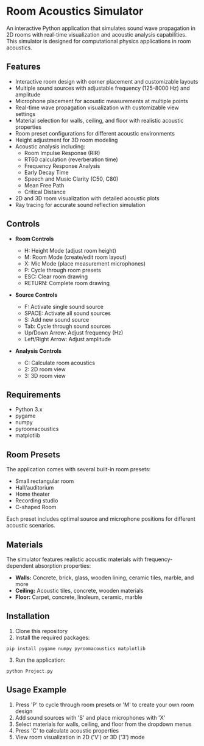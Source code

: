 # Room Acoustics Simulator

An interactive Python application that simulates sound wave propagation in 2D rooms with real-time visualization and acoustic analysis capabilities. This simulator is designed for computational physics applications in room acoustics.

## Features

- Interactive room design with corner placement and customizable layouts
- Multiple sound sources with adjustable frequency (125-8000 Hz) and amplitude
- Microphone placement for acoustic measurements at multiple points
- Real-time wave propagation visualization with customizable view settings
- Material selection for walls, ceiling, and floor with realistic acoustic properties
- Room preset configurations for different acoustic environments
- Height adjustment for 3D room modeling
- Acoustic analysis including:
  - Room Impulse Response (RIR)
  - RT60 calculation (reverberation time)
  - Frequency Response Analysis
  - Early Decay Time
  - Speech and Music Clarity (C50, C80)
  - Mean Free Path
  - Critical Distance
- 2D and 3D room visualization with detailed acoustic plots
- Ray tracing for accurate sound reflection simulation

## Controls

- **Room Controls**
  - H: Height Mode (adjust room height)
  - M: Room Mode (create/edit room layout)
  - X: Mic Mode (place measurement microphones)
  - P: Cycle through room presets
  - ESC: Clear room drawing
  - RETURN: Complete room drawing
  
- **Source Controls**
  - F: Activate single sound source
  - SPACE: Activate all sound sources
  - S: Add new sound source
  - Tab: Cycle through sound sources
  - Up/Down Arrow: Adjust frequency (Hz)
  - Left/Right Arrow: Adjust amplitude
  
- **Analysis Controls**
  - C: Calculate room acoustics
  - 2: 2D room view
  - 3: 3D room view

## Requirements

- Python 3.x
- pygame
- numpy
- pyroomacoustics
- matplotlib

## Room Presets

The application comes with several built-in room presets:
- Small rectangular room
- Hall/auditorium
- Home theater
- Recording studio
- C-shaped Room

Each preset includes optimal source and microphone positions for different acoustic scenarios.

## Materials

The simulator features realistic acoustic materials with frequency-dependent absorption properties:
- **Walls:** Concrete, brick, glass, wooden lining, ceramic tiles, marble, and more
- **Ceiling:** Acoustic tiles, concrete, wooden materials
- **Floor:** Carpet, concrete, linoleum, ceramic, marble

## Installation

1. Clone this repository
2. Install the required packages:
```
pip install pygame numpy pyroomacoustics matplotlib
```
3. Run the application:
```
python Project.py
```

## Usage Example

1. Press 'P' to cycle through room presets or 'M' to create your own room design
2. Add sound sources with 'S' and place microphones with 'X'
3. Select materials for walls, ceiling, and floor from the dropdown menus
4. Press 'C' to calculate acoustic properties
5. View room visualization in 2D ('V') or 3D ('3') mode
